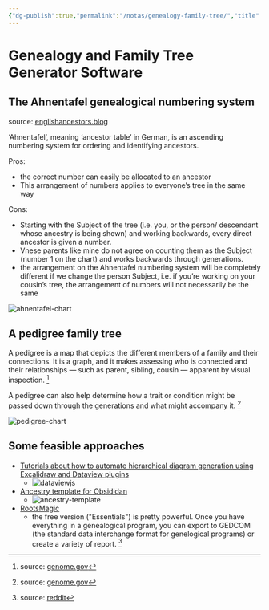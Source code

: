 ```yaml
---
{"dg-publish":true,"permalink":"/notas/genealogy-family-tree/","title":"Genealogy and Family Tree Generator Software","created":"2025-03-28T11:01:42+07:00","updated":"2025-03-28T11:53:48+07:00"}
---
```


# Genealogy and Family Tree Generator Software

## The Ahnentafel genealogical numbering system

source: [englishancestors.blog](https://englishancestors.blog/2020/08/01/the-ahnentafel-system/)

‘Ahnentafel’, meaning ‘ancestor table’ in German, is an ascending numbering system for ordering and identifying ancestors.

Pros:
- the correct number can easily be allocated to an ancestor
- This arrangement of numbers applies to everyone’s tree in the same way

Cons:
- Starting with the Subject of the tree (i.e. you, or the person/ descendant whose ancestry is being shown) and working backwards, every direct ancestor is given a number.
- Vnese parents like mine do not agree on counting them as the Subject (number 1 on the chart) and works backwards through generations.
- the arrangement on the Ahnentafel numbering system will be completely different if we change the person Subject, i.e. if you’re working on your cousin’s tree, the arrangement of numbers will not necessarily be the same

![ahnentafel-chart](https://dnasleuth.wordpress.com/wp-content/uploads/2018/09/ahnentafel-sample.jpg?w=670&h=571)

## A pedigree family tree

A pedigree is a map that depicts the different members of a family and their connections. It is a graph, and it makes assessing who is connected and their relationships — such as parent, sibling, cousin — apparent by visual inspection. [^1]

A pedigree can also help determine how a trait or condition might be passed down through the generations and what might accompany it. [^2]

![pedigree-chart](https://www.genome.gov/sites/default/files/media/images/tg/Pedigree.jpg)

## Some feasible approaches

- [Tutorials about how to automate hierarchical diagram generation using Excalidraw and Dataview plugins](https://www.reddit.com/r/ObsidianMD/comments/148bbep/comment/jo0qxwg/)
    - ![dataviewjs](https://user-images.githubusercontent.com/14358394/117549637-d3ecc280-b03b-11eb-952a-840a9a75b6ca.png)
- [Ancestry template for Obsididan](https://github.com/C3n7ral051nt4g3ncy/Obsidian)
    - ![ancestry-template](https://user-images.githubusercontent.com/104733166/177364747-320f9e54-1ab1-4244-8aa9-9d638b431f83.png)
- [RootsMagic](https://rootsmagic.com/RootsMagic/)
    - the free version ("Essentials") is pretty powerful. Once you have everything in a genealogical program, you can export to GEDCOM (the standard data interchange format for genelogical programs) or create a variety of report. [^3]

[^1]: source: [genome.gov](https://www.genome.gov/genetics-glossary/Pedigree)
[^2]: source: [genome.gov](https://www.genome.gov/genetics-glossary/Pedigree)
[^3]: source: [reddit](https://www.reddit.com/r/ObsidianMD/comments/1feidq2/comment/lmpgz4j/)